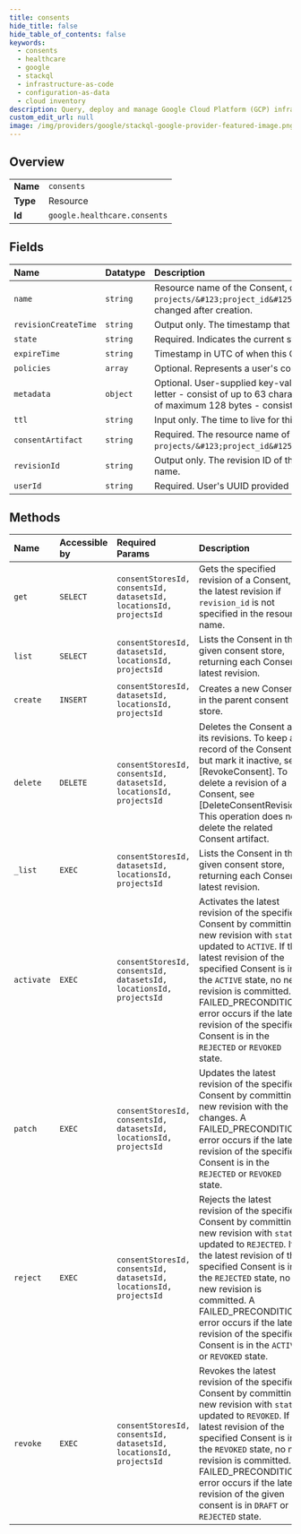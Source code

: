 ```yaml
---
title: consents
hide_title: false
hide_table_of_contents: false
keywords:
  - consents
  - healthcare
  - google    
  - stackql
  - infrastructure-as-code
  - configuration-as-data
  - cloud inventory
description: Query, deploy and manage Google Cloud Platform (GCP) infrastructure and resources using SQL
custom_edit_url: null
image: /img/providers/google/stackql-google-provider-featured-image.png
---
```

  
    

## Overview
<table><tbody>
<tr><td><b>Name</b></td><td><code>consents</code></td></tr>
<tr><td><b>Type</b></td><td>Resource</td></tr>
<tr><td><b>Id</b></td><td><code>google.healthcare.consents</code></td></tr>
</tbody></table>

## Fields
| Name | Datatype | Description |
|:-----|:---------|:------------|
| `name` | `string` | Resource name of the Consent, of the form `projects/&#123;project_id&#125;/locations/&#123;location_id&#125;/datasets/&#123;dataset_id&#125;/consentStores/&#123;consent_store_id&#125;/consents/&#123;consent_id&#125;`. Cannot be changed after creation. |
| `revisionCreateTime` | `string` | Output only. The timestamp that the revision was created. |
| `state` | `string` | Required. Indicates the current state of this Consent. |
| `expireTime` | `string` | Timestamp in UTC of when this Consent is considered expired. |
| `policies` | `array` | Optional. Represents a user's consent in terms of the resources that can be accessed and under what conditions. |
| `metadata` | `object` | Optional. User-supplied key-value pairs used to organize Consent resources. Metadata keys must: - be between 1 and 63 characters long - have a UTF-8 encoding of maximum 128 bytes - begin with a letter - consist of up to 63 characters including lowercase letters, numeric characters, underscores, and dashes Metadata values must be: - be between 1 and 63 characters long - have a UTF-8 encoding of maximum 128 bytes - consist of up to 63 characters including lowercase letters, numeric characters, underscores, and dashes No more than 64 metadata entries can be associated with a given consent. |
| `ttl` | `string` | Input only. The time to live for this Consent from when it is created. |
| `consentArtifact` | `string` | Required. The resource name of the Consent artifact that contains proof of the end user's consent, of the form `projects/&#123;project_id&#125;/locations/&#123;location_id&#125;/datasets/&#123;dataset_id&#125;/consentStores/&#123;consent_store_id&#125;/consentArtifacts/&#123;consent_artifact_id&#125;`. |
| `revisionId` | `string` | Output only. The revision ID of the Consent. The format is an 8-character hexadecimal string. Refer to a specific revision of a Consent by appending `@&#123;revision_id&#125;` to the Consent's resource name. |
| `userId` | `string` | Required. User's UUID provided by the client. |
## Methods
| Name | Accessible by | Required Params | Description |
|:-----|:--------------|:----------------|:------------|
| `get` | `SELECT` | `consentStoresId, consentsId, datasetsId, locationsId, projectsId` | Gets the specified revision of a Consent, or the latest revision if `revision_id` is not specified in the resource name. |
| `list` | `SELECT` | `consentStoresId, datasetsId, locationsId, projectsId` | Lists the Consent in the given consent store, returning each Consent's latest revision. |
| `create` | `INSERT` | `consentStoresId, datasetsId, locationsId, projectsId` | Creates a new Consent in the parent consent store. |
| `delete` | `DELETE` | `consentStoresId, consentsId, datasetsId, locationsId, projectsId` | Deletes the Consent and its revisions. To keep a record of the Consent but mark it inactive, see [RevokeConsent]. To delete a revision of a Consent, see [DeleteConsentRevision]. This operation does not delete the related Consent artifact. |
| `_list` | `EXEC` | `consentStoresId, datasetsId, locationsId, projectsId` | Lists the Consent in the given consent store, returning each Consent's latest revision. |
| `activate` | `EXEC` | `consentStoresId, consentsId, datasetsId, locationsId, projectsId` | Activates the latest revision of the specified Consent by committing a new revision with `state` updated to `ACTIVE`. If the latest revision of the specified Consent is in the `ACTIVE` state, no new revision is committed. A FAILED_PRECONDITION error occurs if the latest revision of the specified Consent is in the `REJECTED` or `REVOKED` state. |
| `patch` | `EXEC` | `consentStoresId, consentsId, datasetsId, locationsId, projectsId` | Updates the latest revision of the specified Consent by committing a new revision with the changes. A FAILED_PRECONDITION error occurs if the latest revision of the specified Consent is in the `REJECTED` or `REVOKED` state. |
| `reject` | `EXEC` | `consentStoresId, consentsId, datasetsId, locationsId, projectsId` | Rejects the latest revision of the specified Consent by committing a new revision with `state` updated to `REJECTED`. If the latest revision of the specified Consent is in the `REJECTED` state, no new revision is committed. A FAILED_PRECONDITION error occurs if the latest revision of the specified Consent is in the `ACTIVE` or `REVOKED` state. |
| `revoke` | `EXEC` | `consentStoresId, consentsId, datasetsId, locationsId, projectsId` | Revokes the latest revision of the specified Consent by committing a new revision with `state` updated to `REVOKED`. If the latest revision of the specified Consent is in the `REVOKED` state, no new revision is committed. A FAILED_PRECONDITION error occurs if the latest revision of the given consent is in `DRAFT` or `REJECTED` state. |
